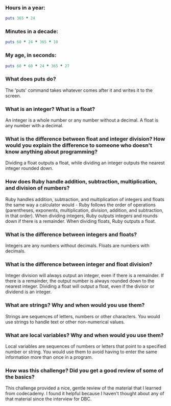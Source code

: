 ### Hours in a year:
```ruby
puts 365 * 24
```
### Minutes in a decade:
```ruby
puts 60 * 24 * 365 * 10
```
### My age, in seconds:
```ruby
puts 60 * 60 * 24 * 365 * 27
```

### What does puts do?

The 'puts' command takes whatever comes after it and writes it to the screen.

### What is an integer? What is a float?

An integer is a whole number or any number without a decimal. A float is any number with a decimal.

### What is the difference between float and integer division? How would you explain the difference to someone who doesn't know anything about programming?

Dividing a float outputs a float, while dividing an integer outputs the nearest integer rounded down.

### How does Ruby handle addition, subtraction, multiplication, and division of numbers?
Ruby handles addition, subtraction, and multiplication of integers and floats the same way a calculator would - Ruby follows the order of operations (parentheses, exponents, multiplication, division, addition, and subtraction, in that order). When dividing integers, Ruby outputs integers and rounds down if there is a remainder. When dividing floats, Ruby outputs a float.

### What is the difference between integers and floats?
Integers are any numbers without decimals. Floats are numbers with decimals.


### What is the difference between integer and float division?
Integer division will always output an integer, even if there is a remainder. If there is a remainder, the output number is always rounded down to the nearest integer. Dividing a float will output a float, even if the divisor or dividend is an integer.


### What are strings? Why and when would you use them?
Strings are sequences of letters, numbers or other characters. You would use strings to handle text or other non-numerical values.


### What are local variables? Why and when would you use them?
Local variables are sequences of numbers or letters that point to a specified number or string. You would use them to avoid having to enter the same information more than once in a program.

### How was this challenge? Did you get a good review of some of the basics?
This challenge provided a nice, gentle review of the material that I learned from codecademy. I found it helpful because I haven't thought about any of that material since the interview for DBC.

